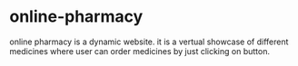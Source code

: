 # online-pharmacy
online pharmacy is a dynamic website. it is a vertual showcase of different medicines where user can order medicines by just clicking on button.
